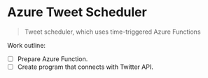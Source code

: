 # Azure Tweet Scheduler
> Tweet scheduler, which uses time-triggered Azure Functions

Work outline:
- [ ] Prepare Azure Function.
- [ ] Create program that connects with Twitter API.
